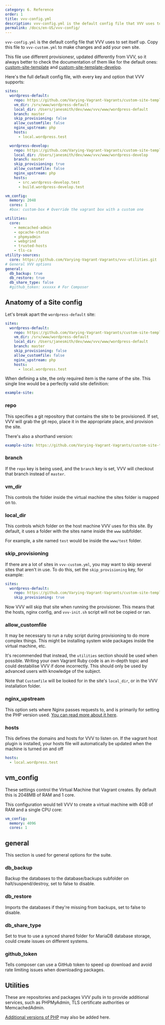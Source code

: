 ```yaml
---
category: 6. Reference
order: 1
title: vvv-config.yml
description: vvv-config.yml is the default config file that VVV uses to set itself up. Use vvv-custom.yml to make changes and add your own site.
permalink: /docs/en-US/vvv-config/
---
```


`vvv-config.yml` is the default config file that VVV uses to set itself up. Copy this file to `vvv-custom.yml` to make changes and add your own site.

This file use different provisionesr, updated differently from VVV, so it always better to check the documentation of them like for the default ones: [custom-site-template](https://github.com/Varying-Vagrant-Vagrants/custom-site-template/blob/master/README.md) and [custom-site-template-develop](https://github.com/Varying-Vagrant-Vagrants/custom-site-template-develop/blob/master/README.md).

Here's the full default config file, with every key and option that VVV supports:

```yaml
sites:
  wordpress-default:
    repo: https://github.com/Varying-Vagrant-Vagrants/custom-site-template.git
    vm_dir: /srv/www/wordpress-default
    local_dir: /Users/janesmith/dev/www/vvv/www/wordpress-default
    branch: master
    skip_provisioning: false
    allow_customfile: false
    nginx_upstream: php
    hosts:
      - local.wordpress.test

  wordpress-develop:
    repo: https://github.com/Varying-Vagrant-Vagrants/custom-site-template-develop.git
    local_dir: /Users/janesmith/dev/www/vvv/www/wordpress-develop
    branch: master
    skip_provisioning: true
    allow_customfile: false
    nginx_upstream: php
    hosts:
      - src.wordpress-develop.test
      - build.wordpress-develop.test

vm_config:
  memory: 2048
  cores: 1
  #box: custom-box # Override the vagrant box with a custom one

utilities:
  core:
    - memcached-admin
    - opcache-status
    - phpmyadmin
    - webgrind
    - trusted-hosts
    - tls-ca
utility-sources:
  core: https://github.com/Varying-Vagrant-Vagrants/vvv-utilities.git
# General VVV options
general:
  db_backup: true
  db_restore: true
  db_share_type: false
  #github_token: xxxxxx # For Composer
```

## Anatomy of a Site config

Let's break apart the `wordpress-default` site:

```yaml
sites:
  wordpress-default:
    repo: https://github.com/Varying-Vagrant-Vagrants/custom-site-template.git
    vm_dir: /srv/www/wordpress-default
    local_dir: /Users/janesmith/dev/www/vvv/www/wordpress-default
    branch: master
    skip_provisioning: false
    allow_customfile: false
    nginx_upstream: php
    hosts:
      - local.wordpress.test
```

When defining a site, the only required item is the name of the site. This single line would be a perfectly valid site definition:

```yaml
example-site:
```


### repo

This specifies a git repository that contains the site to be provisioned. If set, VVV will grab the git repo, place it in the appropriate place, and provision the site.

There's also a shorthand version:

```yaml
example-site: https://github.com/Varying-Vagrant-Vagrants/custom-site-template.git
```

### branch

If the `repo` key is being used, and the `branch` key is set, VVV will checkout that branch instead of `master`.

### vm_dir

This controls the folder inside the virtual machine the sites folder is mapped on to.

### local_dir

This controls which folder on the host machine VVV uses for this site. By default, it uses a folder with the sites name inside the `www` subfolder.

For example, a site named `test` would be inside the `www/test` folder.

### skip_provisioning

If there are a lot of sites in `vvv-custom.yml`, you may want to skip several sites that aren't in use. To do this, set the `skip_provisioning` key, for example:

```yaml
sites:
  wordpress-default:
    repo: https://github.com/Varying-Vagrant-Vagrants/custom-site-template.git
    skip_provisioning: true
```

Now VVV will skip that site when running the provisioner. This means that the hosts, nginx config, and `vvv-init.sh` script will not be copied or ran.

### allow_customfile

It may be necessary to run a ruby script during provisioning to do more complex things. This might be installing system wide packages inside the virtual machine, etc.

It's recommended that instead, the `utilities` section should be used when possible. Writing your own Vagrant Ruby code is an in-depth topic and could destabilise VVV if done incorrectly. This should only be used by advanced users with knowledge of the subject.

Note that `Customfile` will be looked for in the site's `local_dir`, or in the VVV installation folder.

### nginx_upstream

This option sets where Nginx passes requests to, and is primarily for setting the PHP version used. [You can read more about it here](adding-a-new-site/changing-php-version.md).

### hosts

This defines the domains and hosts for VVV to listen on. If the vagrant host plugin is installed, your hosts file will automatically be updated when the machine is turned on and off

```yaml
hosts:
  - local.wordpress.test
```

## vm_config

These settings control the Virtual Machine that Vagrant creates. By default this is 2048MB of RAM and 1 core.

This configuration would tell VVV to create a virtual machine with 4GB of RAM and a single CPU core:

```yaml
vm_config:
  memory: 4096
  cores: 1
```

## general

This section is used for general options for the suite.

### db_backup

Backup the databases to the database/backups subfolder on halt/suspend/destroy, set to false to disable.

### db_restore

Imports the databases if they're missing from backups, set to false to disable.

### db_share_type

Set to true to use a synced shared folder for MariaDB database storage, could create issues on different systems.

### github_token

Tells composer can use a GitHub token to speed up download and avoid rate limiting issues when downloading packages.

## Utilities

These are repositories and packages VVV pulls in to provide additional services, such as PHPMyAdmin, TLS certificate authorities or MemcachedAdmin. 

[Additional versions of PHP](adding-a-new-site/changing-php-version.md) may also be added here.
